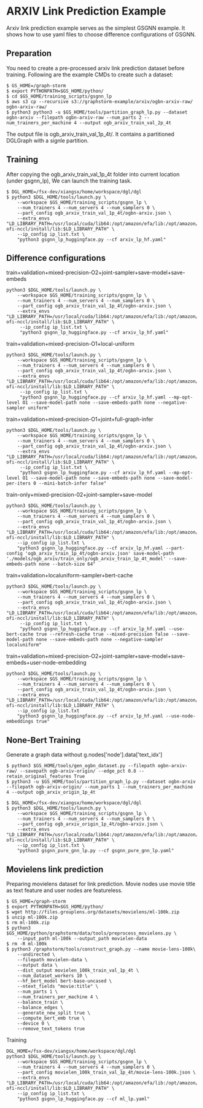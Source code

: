 # ARXIV Link Prediction Example
Arxiv link prediction example serves as the simplest GSGNN example. It shows how to use yaml files to choose difference configurations of GSGNN.

## Preparation
You need to create a pre-processed arxiv link prediction dataset before training. Following are the example CMDs to create such a dataset:

```
$ GS_HOME=/graph-storm
$ export PYTHONPATH=$GS_HOME/python/
$ cd $GS_HOME/training_scripts/gsgnn_lp
$ aws s3 cp --recursive s3://graphstorm-example/arxiv/ogbn-arxiv-raw/ ogbn-arxiv-raw/
$ python3 python3 -u $GS_HOME/tools/partition_graph_lp.py --dataset ogbn-arxiv --filepath ogbn-arxiv-raw --num_parts 2 --num_trainers_per_machine 4 --output ogb_arxiv_train_val_2p_4t
```

The output file is ogb_arxiv_train_val_1p_4t/. It contains a partitioned DGLGraph with a signle partition.

## Training
After copying the ogb_arxiv_train_val_1p_4t folder into current location (under gsgnn_lp), We can launch the training task.

```
$ DGL_HOME=/fsx-dev/xiangsx/home/workspace/dgl/dgl
$ python3 $DGL_HOME/tools/launch.py \
    --workspace $GS_HOME/training_scripts/gsgnn_lp \
    --num_trainers 4 --num_servers 4 --num_samplers 0 \
    --part_config ogb_arxiv_train_val_1p_4t/ogbn-arxiv.json \
    --extra_envs "LD_LIBRARY_PATH=/usr/local/cuda/lib64:/opt/amazon/efa/lib:/opt/amazon/openmpi/lib:/home/deepspeed/aws-ofi-nccl/install/lib:$LD_LIBRARY_PATH" \
    --ip_config ip_list.txt \
    "python3 gsgnn_lp_huggingface.py --cf arxiv_lp_hf.yaml"
```

## Difference configurations
train+validation+mixed-precision-O2+joint-sampler+save-model+save-embeds
```
python3 $DGL_HOME/tools/launch.py \
    --workspace $GS_HOME/training_scripts/gsgnn_lp \
    --num_trainers 4 --num_servers 4 --num_samplers 0 \
    --part_config ogb_arxiv_train_val_1p_4t/ogbn-arxiv.json \
    --extra_envs "LD_LIBRARY_PATH=/usr/local/cuda/lib64:/opt/amazon/efa/lib:/opt/amazon/openmpi/lib:/home/deepspeed/aws-ofi-nccl/install/lib:$LD_LIBRARY_PATH" \
     --ip_config ip_list.txt \
     "python3 gsgnn_lp_huggingface.py --cf arxiv_lp_hf.yaml"
```

train+validation+mixed-precision-O1+local-uniform
```
python3 $DGL_HOME/tools/launch.py \
    --workspace $GS_HOME/training_scripts/gsgnn_lp \
    --num_trainers 4 --num_servers 4 --num_samplers 0 \
    --part_config ogb_arxiv_train_val_1p_4t/ogbn-arxiv.json \
    --extra_envs "LD_LIBRARY_PATH=/usr/local/cuda/lib64:/opt/amazon/efa/lib:/opt/amazon/openmpi/lib:/home/deepspeed/aws-ofi-nccl/install/lib:$LD_LIBRARY_PATH" \
     --ip_config ip_list.txt \
     "python3 gsgnn_lp_huggingface.py --cf arxiv_lp_hf.yaml --mp-opt-level O1 --save-model-path none --save-embeds-path none --negative-sampler uniform"
```

train+validation+mixed-precision-O1+joint+full-graph-infer
```
python3 $DGL_HOME/tools/launch.py \
    --workspace $GS_HOME/training_scripts/gsgnn_lp \
    --num_trainers 4 --num_servers 4 --num_samplers 0 \
    --part_config ogb_arxiv_train_val_1p_4t/ogbn-arxiv.json \
    --extra_envs "LD_LIBRARY_PATH=/usr/local/cuda/lib64:/opt/amazon/efa/lib:/opt/amazon/openmpi/lib:/home/deepspeed/aws-ofi-nccl/install/lib:$LD_LIBRARY_PATH" \
     --ip_config ip_list.txt \
     "python3 gsgnn_lp_huggingface.py --cf arxiv_lp_hf.yaml --mp-opt-level O1 --save-model-path none --save-embeds-path none --save-model-per-iters 0 --mini-batch-infer false"
```

train-only+mixed-precision-02+joint-sampler+save-model
```
python3 $DGL_HOME/tools/launch.py \
    --workspace $GS_HOME/training_scripts/gsgnn_lp \
    --num_trainers 4 --num_servers 4 --num_samplers 0 \
    --part_config ogb_arxiv_train_val_1p_4t/ogbn-arxiv.json \
    --extra_envs "LD_LIBRARY_PATH=/usr/local/cuda/lib64:/opt/amazon/efa/lib:/opt/amazon/openmpi/lib:/home/deepspeed/aws-ofi-nccl/install/lib:$LD_LIBRARY_PATH" \
    --ip_config ip_list.txt \
    "python3 gsgnn_lp_huggingface.py --cf arxiv_lp_hf.yaml --part-config 'ogb_arxiv_train_1p_4t/ogbn-arxiv.json' save-model-path './models/ogb_arxiv/train_only/ogb_arxiv_train_1p_4t_model' --save-embeds-path none --batch-size 64"
```

train+validation+localuniform-sampler+bert-cache
```
python3 $DGL_HOME/tools/launch.py \
    --workspace $GS_HOME/training_scripts/gsgnn_lp \
    --num_trainers 4 --num_servers 4 --num_samplers 0 \
    --part_config ogb_arxiv_train_val_1p_4t/ogbn-arxiv.json \
    --extra_envs "LD_LIBRARY_PATH=/usr/local/cuda/lib64:/opt/amazon/efa/lib:/opt/amazon/openmpi/lib:/home/deepspeed/aws-ofi-nccl/install/lib:$LD_LIBRARY_PATH" \
     --ip_config ip_list.txt \
     "python3 gsgnn_lp_huggingface.py --cf arxiv_lp_hf.yaml --use-bert-cache true --refresh-cache true --mixed-precision false --save-model-path none --save-embeds-path none --negative-sampler localuniform"
```

train+validation+mixed-precision-O2+joint-sampler+save-model+save-embeds+user-node-embedding
```
python3 $DGL_HOME/tools/launch.py \
    --workspace $GS_HOME/training_scripts/gsgnn_lp \
    --num_trainers 4 --num_servers 4 --num_samplers 0 \
    --part_config ogb_arxiv_train_val_1p_4t/ogbn-arxiv.json \
    --extra_envs "LD_LIBRARY_PATH=/usr/local/cuda/lib64:/opt/amazon/efa/lib:/opt/amazon/openmpi/lib:/home/deepspeed/aws-ofi-nccl/install/lib:$LD_LIBRARY_PATH" \
    --ip_config ip_list.txt
    "python3 gsgnn_lp_huggingface.py --cf arxiv_lp_hf.yaml --use-node-embeddings true"
```

## None-Bert Training
Generate a graph data without g.nodes['node'].data['text_idx']
```
$ python3 $GS_HOME/tools/gen_ogbn_dataset.py --filepath ogbn-arxiv-raw/ --savepath ogb-arxiv-origin/ --edge_pct 0.8 --retain_original_features True
$ python3 -u $GS_HOME/tools/partition_graph_lp.py --dataset ogbn-arxiv --filepath ogb-arxiv-origin/ --num_parts 1 --num_trainers_per_machine 4 --output ogb_arxiv_origin_1p_4t
```

```
$ DGL_HOME=/fsx-dev/xiangsx/home/workspace/dgl/dgl
$ python3 $DGL_HOME/tools/launch.py \
    --workspace $GS_HOME/training_scripts/gsgnn_lp \
    --num_trainers 4 --num_servers 4 --num_samplers 0 \
    --part_config ogb_arxiv_origin_1p_4t/ogbn-arxiv.json \
    --extra_envs "LD_LIBRARY_PATH=/usr/local/cuda/lib64:/opt/amazon/efa/lib:/opt/amazon/openmpi/lib:/home/deepspeed/aws-ofi-nccl/install/lib:$LD_LIBRARY_PATH" \
    --ip_config ip_list.txt \
    "python3 gsgnn_pure_gnn_lp.py --cf gsgnn_pure_gnn_lp.yaml"
```

## Movielens link prediction

Preparing movielens dataset for link prediction. Movie nodes use movie title as text feature and user nodes are featureless.
```
$ GS_HOME=/graph-storm
$ export PYTHONPATH=$GS_HOME/python/
$ wget http://files.grouplens.org/datasets/movielens/ml-100k.zip
$ unzip ml-100k.zip
$ rm ml-100k.zip
$ python3 $GS_HOME/python/graphstorm/data/tools/preprocess_movielens.py \
    --input_path ml-100k --output_path movielen-data
$ rm -R ml-100k
$ python3 /graphstorm/tools/construct_graph.py --name movie-lens-100k\
	--undirected \
    --filepath movielen-data \
    --output data \
    --dist_output movielen_100k_train_val_1p_4t \
    --num_dataset_workers 10 \
    --hf_bert_model bert-base-uncased \
    --ntext_fields "movie:title" \
    --num_parts 1 \
    --num_trainers_per_machine 4 \
    --balance_train \
    --balance_edges \
    --generate_new_split true \
    --compute_bert_emb true \
    --device 0 \
    --remove_text_tokens true
```

Training
```
DGL_HOME=/fsx-dev/xiangsx/home/workspace/dgl/dgl
python3 $DGL_HOME/tools/launch.py \
    --workspace $GS_HOME/training_scripts/gsgnn_lp \
    --num_trainers 4 --num_servers 4 --num_samplers 0 \
    --part_config movielen_100k_train_val_1p_4t/movie-lens-100k.json \
    --extra_envs "LD_LIBRARY_PATH=/usr/local/cuda/lib64:/opt/amazon/efa/lib:/opt/amazon/openmpi/lib:/home/deepspeed/aws-ofi-nccl/install/lib:$LD_LIBRARY_PATH" \
    --ip_config ip_list.txt \
    "python3 gsgnn_lp_huggingface.py --cf ml_lp.yaml"
```
